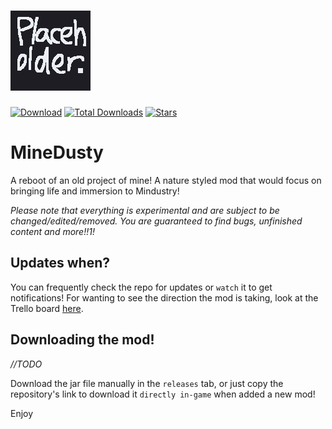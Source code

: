 # ![Logo](assets/sprites/icon-git.png?align=center)

[![Download](https://img.shields.io/github/v/release/ItsKirby69/MineDusty?color=green&include_prereleases&label=DOWNLOAD%20LATEST%20RELEASE&logo=github&logoColor=green&style=for-the-badge)](https://github.com/ItsKirby69/MineDusty/releases)
[![Total Downloads](https://img.shields.io/github/downloads-pre/ItsKirby69/MineDusty/total?style=for-the-badge&logo=docusign&logoColor=green&label=Total%20Downloads&color=green)](https://github.com/ItsKirby69/MineDusty/releases)
[![Stars](https://img.shields.io/github/stars/ItsKirby69/MineDusty?style=for-the-badge&label=Star%20me!%20%E2%AD%90)](https://github.com/ItsKirby69/MineDusty)

# MineDusty
A reboot of an old project of mine! A nature styled mod that would focus on bringing life and immersion to Mindustry!

*Please note that everything is experimental and are subject to be changed/edited/removed.
You are guaranteed to find bugs, unfinished content and more!!1!*

## Updates when?
You can frequently check the repo for updates or `watch` it to get notifications!
For wanting to see the direction the mod is taking, look at the Trello board [here](https://trello.com/b/1wTgcEBs/minedusty).

## Downloading the mod!
*//TODO*

Download the jar file manually in the `releases` tab, or just copy the repository's link to download it `directly in-game` when added a new mod!

Enjoy
